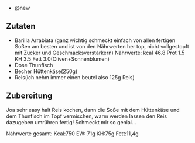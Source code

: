 - @new

## Zutaten
- Barilla Arrabiata (ganz wichtig schmeckt einfach von allen fertigen Soßen am besten und ist von den Nährwerten her top, nicht vollgestopft mit Zucker und Geschmacksverstärkern)
Nährwerte: kcal 46.8 Prot 1.5 KH 3.5 Fett 3.0(Oliven+Sonnenblumen)
- Dose Thunfisch
- Becher Hüttenkäse(250g)
- Reis(ich nehm immer einen beutel also 125g Reis)

## Zubereitung
Joa sehr easy halt Reis kochen, dann die Soße mit dem Hüttenkäse und dem Thunfisch im Topf vermischen, warm werden lassen den Reis dazugeben umrühren fertig!
Schmeckt mir so genial...

Nährwerte gesamt:
Kcal:750
EW: 71g
KH:75g
Fett:11,4g
